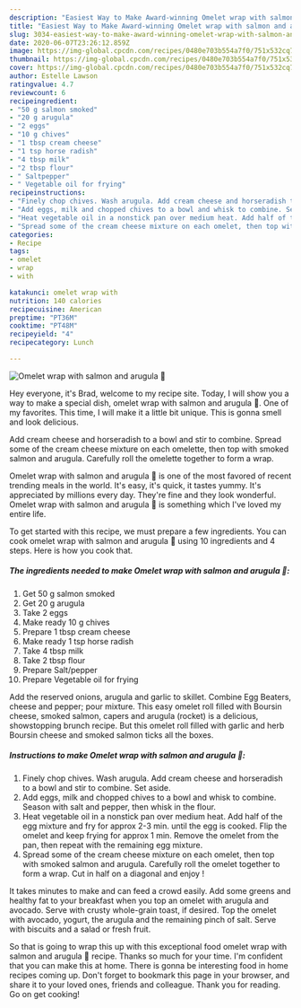 ```yaml
---
description: "Easiest Way to Make Award-winning Omelet wrap with salmon and arugula 💛"
title: "Easiest Way to Make Award-winning Omelet wrap with salmon and arugula 💛"
slug: 3034-easiest-way-to-make-award-winning-omelet-wrap-with-salmon-and-arugula
date: 2020-06-07T23:26:12.859Z
image: https://img-global.cpcdn.com/recipes/0480e703b554a7f0/751x532cq70/omelet-wrap-with-salmon-and-arugula-💛-recipe-main-photo.jpg
thumbnail: https://img-global.cpcdn.com/recipes/0480e703b554a7f0/751x532cq70/omelet-wrap-with-salmon-and-arugula-💛-recipe-main-photo.jpg
cover: https://img-global.cpcdn.com/recipes/0480e703b554a7f0/751x532cq70/omelet-wrap-with-salmon-and-arugula-💛-recipe-main-photo.jpg
author: Estelle Lawson
ratingvalue: 4.7
reviewcount: 6
recipeingredient:
- "50 g salmon smoked"
- "20 g arugula"
- "2 eggs"
- "10 g chives"
- "1 tbsp cream cheese"
- "1 tsp horse radish"
- "4 tbsp milk"
- "2 tbsp flour"
- " Saltpepper"
- " Vegetable oil for frying"
recipeinstructions:
- "Finely chop chives. Wash arugula. Add cream cheese and horseradish to a bowl and stir to combine. Set aside."
- "Add eggs, milk and chopped chives to a bowl and whisk to combine. Season with salt and pepper, then whisk in the flour."
- "Heat vegetable oil in a nonstick pan over medium heat. Add half of the egg mixture and fry for approx 2-3 min. until the egg is cooked. Flip the omelet and keep frying for approx 1 min. Remove the omelet from the pan, then repeat with the remaining egg mixture."
- "Spread some of the cream cheese mixture on each omelet, then top with smoked salmon and arugula. Carefully roll the omelet together to form a wrap. Cut in half on a diagonal and enjoy !"
categories:
- Recipe
tags:
- omelet
- wrap
- with

katakunci: omelet wrap with 
nutrition: 140 calories
recipecuisine: American
preptime: "PT36M"
cooktime: "PT48M"
recipeyield: "4"
recipecategory: Lunch

---
```



![Omelet wrap with salmon and arugula 💛](https://img-global.cpcdn.com/recipes/0480e703b554a7f0/751x532cq70/omelet-wrap-with-salmon-and-arugula-💛-recipe-main-photo.jpg)

Hey everyone, it's Brad, welcome to my recipe site. Today, I will show you a way to make a special dish, omelet wrap with salmon and arugula 💛. One of my favorites. This time, I will make it a little bit unique. This is gonna smell and look delicious.

Add cream cheese and horseradish to a bowl and stir to combine. Spread some of the cream cheese mixture on each omelette, then top with smoked salmon and arugula. Carefully roll the omelette together to form a wrap.

Omelet wrap with salmon and arugula 💛 is one of the most favored of recent trending meals in the world. It's easy, it's quick, it tastes yummy. It's appreciated by millions every day. They're fine and they look wonderful. Omelet wrap with salmon and arugula 💛 is something which I've loved my entire life.


To get started with this recipe, we must prepare a few ingredients. You can cook omelet wrap with salmon and arugula 💛 using 10 ingredients and 4 steps. Here is how you cook that.

<!--inarticleads1-->

##### The ingredients needed to make Omelet wrap with salmon and arugula 💛:

1. Get 50 g salmon smoked
1. Get 20 g arugula
1. Take 2 eggs
1. Make ready 10 g chives
1. Prepare 1 tbsp cream cheese
1. Make ready 1 tsp horse radish
1. Take 4 tbsp milk
1. Take 2 tbsp flour
1. Prepare  Salt/pepper
1. Prepare  Vegetable oil for frying


Add the reserved onions, arugula and garlic to skillet. Combine Egg Beaters, cheese and pepper; pour mixture. This easy omelet roll filled with Boursin cheese, smoked salmon, capers and arugula (rocket) is a delicious, showstopping brunch recipe. But this omelet roll filled with garlic and herb Boursin cheese and smoked salmon ticks all the boxes. 

<!--inarticleads2-->

##### Instructions to make Omelet wrap with salmon and arugula 💛:

1. Finely chop chives. Wash arugula. Add cream cheese and horseradish to a bowl and stir to combine. Set aside.
1. Add eggs, milk and chopped chives to a bowl and whisk to combine. Season with salt and pepper, then whisk in the flour.
1. Heat vegetable oil in a nonstick pan over medium heat. Add half of the egg mixture and fry for approx 2-3 min. until the egg is cooked. Flip the omelet and keep frying for approx 1 min. Remove the omelet from the pan, then repeat with the remaining egg mixture.
1. Spread some of the cream cheese mixture on each omelet, then top with smoked salmon and arugula. Carefully roll the omelet together to form a wrap. Cut in half on a diagonal and enjoy !


It takes minutes to make and can feed a crowd easily. Add some greens and healthy fat to your breakfast when you top an omelet with arugula and avocado. Serve with crusty whole-grain toast, if desired. Top the omelet with avocado, yogurt, the arugula and the remaining pinch of salt. Serve with biscuits and a salad or fresh fruit. 

So that is going to wrap this up with this exceptional food omelet wrap with salmon and arugula 💛 recipe. Thanks so much for your time. I'm confident that you can make this at home. There is gonna be interesting food in home recipes coming up. Don't forget to bookmark this page in your browser, and share it to your loved ones, friends and colleague. Thank you for reading. Go on get cooking!
